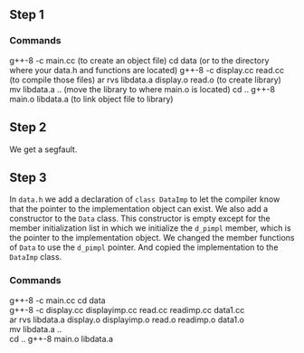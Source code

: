 ## Step 1

### Commands
g++-8 -c main.cc                    (to create an object file)
cd data                             (or to the directory where your data.h and functions are located)
g++-8 -c display.cc read.cc         (to compile those files)
ar rvs libdata.a display.o read.o   (to create library)
mv libdata.a ..                     (move the library to where main.o is located)
cd ..
g++-8 main.o libdata.a              (to link object file to library)


## Step 2
We get a segfault.


## Step 3
In `data.h` we add a declaration of `class DataImp` to let the compiler know that the pointer to the implementation object can exist. We also add a constructor to the `Data` class. This constructor is empty except for the member initialization list in which we initialize the `d_pimpl` member, which is the pointer to the implementation object.
We changed the member functions of `Data` to use the `d_pimpl` pointer. And copied the implementation to the `DataImp` class.

### Commands
g++-8 -c main.cc
cd data                  
g++-8 -c display.cc displayimp.cc read.cc readimp.cc data1.cc        
ar rvs libdata.a display.o displayimp.o read.o readimp.o data1.o  
mv libdata.a ..             
cd ..
g++-8 main.o libdata.a 
